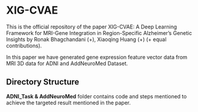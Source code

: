 # XIG-CVAE

This is the official repository of the paper XIG-CVAE: A Deep Learning Framework for MRI-Gene Integration in Region-Specific Alzheimer’s Genetic Insights by Ronak Bhagchandani (+), Xiaoqing Huang (+) (+ equal contributions).

In this paper we have generated gene expression feature vector data from MRI 3D data for ADNI and AddNeuroMed Dataset.

## Directory Structure

**ADNI_Task & AddNeuroMed** folder contains code and steps mentioned to achieve the targeted result mentioned in the paper.
